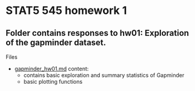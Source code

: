 # STAT5 545 homework 1

## Folder contains responses to hw01: Exploration of the gapminder dataset.

Files

* [gapminder_hw01.md](gapminder_hw01.md) content:
    + contains basic exploration and summary statistics of Gapminder
    + basic plotting functions